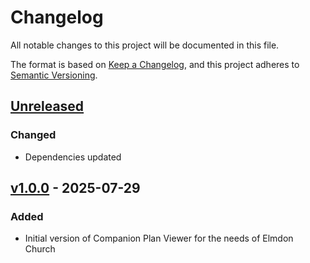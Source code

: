 # Changelog

All notable changes to this project will be documented in this file.

The format is based on [Keep a Changelog](https://keepachangelog.com/en/1.1.0/),
and this project adheres to [Semantic Versioning](https://semver.org/spec/v2.0.0.html).

## [Unreleased]

### Changed

- Dependencies updated

## [v1.0.0] - 2025-07-29

### Added

- Initial version of Companion Plan Viewer for the needs of Elmdon Church

[Unreleased]: https://github.com/hussra/churchsuite-plan-viewer/compare/v1.0.0...HEAD
[v1.0.0]: https://github.com/hussra/churchsuite-plan-viewer/releases/tag/v1.0.0